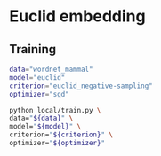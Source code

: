 # Euclid embedding

## Training

```sh
data="wordnet_mammal"
model="euclid"
criterion="euclid_negative-sampling"
optimizer="sgd"

python local/train.py \
data="${data}" \
model="${model}" \
criterion="${criterion}" \
optimizer="${optimizer}"
```
